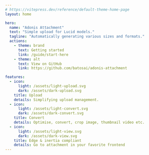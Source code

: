 ```yaml
---
# https://vitepress.dev/reference/default-theme-home-page
layout: home

hero:
  name: "Adonis Attachment"
  text: "Simple upload for Lucid models."
  tagline: "Automatically generating various sizes and formats."
  actions:
    - theme: brand
      text: Getting started
      link: /guide/start-here
    - theme: alt
      text: View on GitHub
      link: https://github.com/batosai/adonis-attachment

features:
  - icon:
      light: /assets/light-upload.svg
      dark: /assets/dark-upload.svg
    title: Upload
    details: Simplifying upload management.
  - icon:
      light: /assets/light-convert.svg
      dark: /assets/dark-convert.svg
    title: Convert
    details: Optimise, convert, crop image, thumbnail video etc.
  - icon:
      light: /assets/light-view.svg
      dark: /assets/dark-view.svg
    title: Edge & inertia compliant
    details: Go to attachment in your favorite frontend
---
```


